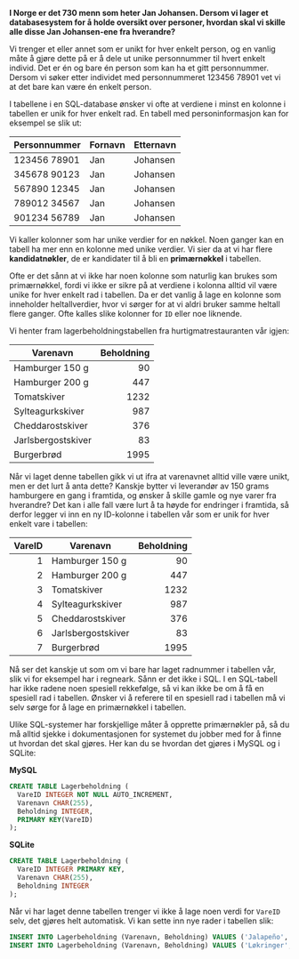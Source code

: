 **I Norge er det 730 menn som heter Jan Johansen. Dersom vi lager et databasesystem for å holde oversikt over personer, hvordan skal vi skille alle disse Jan Johansen-ene fra hverandre?**

Vi trenger et eller annet som er unikt for hver enkelt person, og en vanlig måte å gjøre dette på er å dele ut unike personnummer til hvert enkelt individ. Det er én og bare én person som kan ha et gitt personnummer. Dersom vi søker etter individet med personnummeret 123456 78901 vet vi at det bare kan være én enkelt person.

I tabellene i en SQL-database ønsker vi ofte at verdiene i minst en kolonne i tabellen er unik for hver enkelt rad. En tabell med personinformasjon kan for eksempel se slik ut:

| Personnummer      | Fornavn  | Etternavn
| ----------------- |--------- | ---------
| 123456 78901      | Jan      | Johansen
| 345678 90123      | Jan      | Johansen
| 567890 12345      | Jan      | Johansen
| 789012 34567      | Jan      | Johansen
| 901234 56789      | Jan      | Johansen

Vi kaller kolonner som har unike verdier for en nøkkel. Noen ganger kan en tabell ha mer enn en kolonne med unike verdier. Vi sier da at vi har flere **kandidatnøkler**, de er kandidater til å bli en **primærnøkkel** i tabellen.
    
 Ofte er det sånn at vi ikke har noen kolonne som naturlig kan brukes som primærnøkkel, fordi vi ikke er sikre på at verdiene i kolonna alltid vil være unike for hver enkelt rad i tabellen. Da er det vanlig å lage en kolonne som inneholder heltallverdier, hvor vi sørger for at vi aldri bruker samme heltall flere ganger. Ofte kalles slike kolonner for `ID` eller noe liknende.
 
 Vi henter fram lagerbeholdningstabellen fra hurtigmatrestauranten vår igjen:
 
| Varenavn               | Beholdning |
| ---------------------- |----------: |
| Hamburger 150 g        | 90         |
| Hamburger 200 g        | 447        |
| Tomatskiver            | 1232       |
| Sylteagurkskiver       | 987        |
| Cheddarostskiver       | 376        |
| Jarlsbergostskiver     | 83         |
| Burgerbrød             | 1995       |

Når vi laget denne tabellen gikk vi ut ifra at varenavnet alltid ville være unikt, men er det lurt å anta dette? Kanskje bytter vi leverandør av 150 grams hamburgere en gang i framtida, og ønsker å skille gamle og nye varer fra hverandre? Det kan i alle fall være lurt å ta høyde for endringer i framtida, så derfor legger vi inn en ny ID-kolonne i tabellen vår som er unik for hver enkelt vare i tabellen:
  
VareID | Varenavn               | Beholdning |
-----: | ---------------------- |----------: |
1      | Hamburger 150 g        | 90         |
2      | Hamburger 200 g        | 447        |
3      | Tomatskiver            | 1232       |
4      | Sylteagurkskiver       | 987        |
5      | Cheddarostskiver       | 376        |
6      | Jarlsbergostskiver     | 83         |
7      | Burgerbrød             | 1995       |

Nå ser det kanskje ut som om vi bare har laget radnummer i tabellen vår, slik vi for eksempel har i regneark. Sånn er det ikke i SQL. I en SQL-tabell har ikke radene noen spesiell rekkefølge, så vi kan ikke be om å få en spesiell rad i tabellen. Ønsker vi å referere til en spesiell rad i tabellen må vi selv sørge for å lage en primærnøkkel i tabellen.

Ulike SQL-systemer har forskjellige måter å opprette primærnøkler på, så du må alltid sjekke i dokumentasjonen for systemet du jobber med for å finne ut hvordan det skal gjøres. Her kan du se hvordan det gjøres i MySQL og i SQLite:

**MySQL**
```SQL
CREATE TABLE Lagerbeholdning (
  VareID INTEGER NOT NULL AUTO_INCREMENT,
  Varenavn CHAR(255),
  Beholdning INTEGER,
  PRIMARY KEY(VareID)
);
```

**SQLite**
```SQL
CREATE TABLE Lagerbeholdning (
  VareID INTEGER PRIMARY KEY,
  Varenavn CHAR(255),
  Beholdning INTEGER
);
```

Når vi har laget denne tabellen trenger vi ikke å lage noen verdi for `VareID` selv, det gjøres helt automatisk. Vi kan sette inn nye rader i tabellen slik:

```SQL
INSERT INTO Lagerbeholdning (Varenavn, Beholdning) VALUES ('Jalapeño', 1500);
INSERT INTO Lagerbeholdning (Varenavn, Beholdning) VALUES ('Løkringer', 2930);
```

